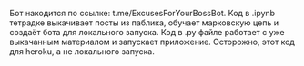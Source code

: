 Бот находится по ссылке: t.me/ExcusesForYourBossBot.
Код в .ipynb тетрадке выкачивает посты из паблика, обучает марковскую цепь и создаёт бота для локального запуска.
Код в .py файле работает с уже выкачанным материалом и запускает приложение. Осторожно, этот код для heroku, а не локального запуска.
